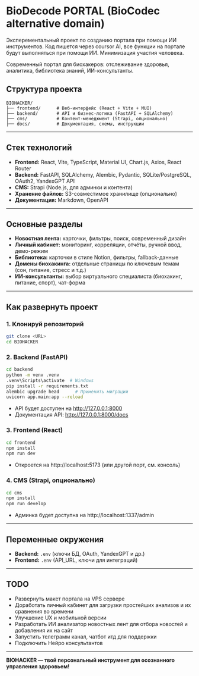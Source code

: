 # BioDecode PORTAL (BioCodec alternative domain)
Эксперементальный проект по созданию портала при помощи ИИ инструментов. Код пишется через coursor AI, все функции на портале будут выполняться при помощи ИИ. Минимизация участия человека.

Современный портал для биохакеров: отслеживание здоровья, аналитика, библиотека знаний, ИИ-консультанты.

## Структура проекта

```
BIOHACKER/
├── frontend/      # Веб-интерфейс (React + Vite + MUI)
├── backend/       # API и бизнес-логика (FastAPI + SQLAlchemy)
├── cms/           # Контент-менеджмент (Strapi, опционально)
├── docs/          # Документация, схемы, инструкции
```

---

## Стек технологий

- **Frontend:** React, Vite, TypeScript, Material UI, Chart.js, Axios, React Router
- **Backend:** FastAPI, SQLAlchemy, Alembic, Pydantic, SQLite/PostgreSQL, OAuth2, YandexGPT API
- **CMS:** Strapi (Node.js, для админки и контента)
- **Хранение файлов:** S3-совместимое хранилище (опционально)
- **Документация:** Markdown, OpenAPI

---

## Основные разделы

- **Новостная лента:** карточки, фильтры, поиск, современный дизайн
- **Личный кабинет:** мониторинг, корреляции, отчёты, ручной ввод, демо-режим
- **Библиотека:** карточки в стиле Notion, фильтры, fallback-данные
- **Домены биохакинга:** отдельные страницы по ключевым темам (сон, питание, стресс и т.д.)
- **ИИ-консультанты:** выбор виртуального специалиста (биохакинг, питание, спорт), чат-форма

---

## Как развернуть проект

### 1. Клонируй репозиторий

```sh
git clone <URL>
cd BIOHACKER
```

### 2. Backend (FastAPI)

```sh
cd backend
python -m venv .venv
.venv\Scripts\activate  # Windows
pip install -r requirements.txt
alembic upgrade head      # Применить миграции
uvicorn app.main:app --reload
```
- API будет доступен на http://127.0.0.1:8000
- Документация API: http://127.0.0.1:8000/docs

### 3. Frontend (React)

```sh
cd frontend
npm install
npm run dev
```
- Откроется на http://localhost:5173 (или другой порт, см. консоль)

### 4. CMS (Strapi, опционально)

```sh
cd cms
npm install
npm run develop
```
- Админка будет доступна на http://localhost:1337/admin

---

## Переменные окружения

- **Backend:** `.env` (ключи БД, OAuth, YandexGPT и др.)
- **Frontend:** `.env` (API_URL, ключи для интеграций)

---

## TODO

- Развернуть макет портала на VPS сервере
- Доработать личный кабинет для загрузки простейших анализов и их сравнения во времени
- Улучшение UX и мобильной версии
- Разработать ИИ анализатор новостных лент для отбора новостей и добавления их на сайт
- Запустить телеграмм канал, чатбот итд для поддержки
- Подключить Нейро консультантов

---

**BIOHACKER — твой персональный инструмент для осознанного управления здоровьем!** 
